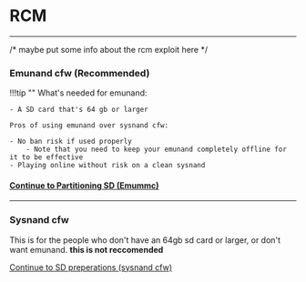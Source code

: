 # RCM

-----

/* maybe put some info about the rcm exploit here */

### Emunand cfw (Recommended)

!!!tip ""
	What's needed for emunand:

	- A SD card that's 64 gb or larger

	Pros of using emunand over sysnand cfw:

	- No ban risk if used properly
		- Note that you need to keep your emunand completely offline for it to be effective
	- Playing online without risk on a clean sysnand

#### [Continue to Partitioning SD (Emummc) <i class="fa fa-arrow-circle-right fa-lg"></i>](emummc/partitioning_sd.md)

-----

### Sysnand cfw

This is for the people who don't have an 64gb sd card or larger, or don't want emunand. **this is not reccomended**

[Continue to SD preperations (sysnand cfw)](sysnand/sd_preparation.md)